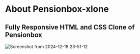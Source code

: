 # About Pensionbox-xlone

## Fully Responsive HTML and CSS Clone of Pensionbox

![Screenshot from 2024-12-18 23-51-12](https://github.com/user-attachments/assets/1dde82ed-ef2d-484d-bb03-af6383ec73cc)
